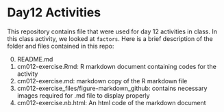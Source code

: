 # Day12 Activities

This repository contains file that were used for day 12 activities in class. In this class activity, we looked at `factors`. Here is a brief description of the folder and  files contained in this repo:

0. README.md
1. cm012-exercise.Rmd: R markdown document containing  codes for the activity
2. cm012-exercise.md:  markdown copy of the R markdown file
3. cm012-exercise_files/figure-markdown_github: contains necessary images required for .md file to display properly 
4. cm012-exercise.nb.html: An html code of the markdown document
